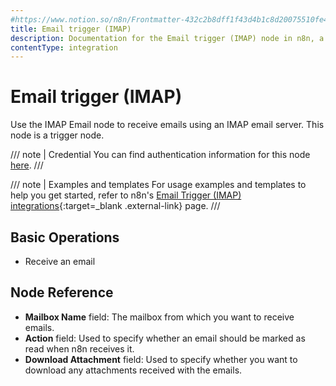 ```yaml
---
#https://www.notion.so/n8n/Frontmatter-432c2b8dff1f43d4b1c8d20075510fe4
title: Email trigger (IMAP)
description: Documentation for the Email trigger (IMAP) node in n8n, a workflow automation platform. Includes guidance on usage, and links to examples.
contentType: integration
---
```


# Email trigger (IMAP)

Use the IMAP Email node to receive emails using an IMAP email server. This node is a trigger node.

/// note | Credential
You can find authentication information for this node [here](/integrations/builtin/credentials/imap/).
///

/// note | Examples and templates
For usage examples and templates to help you get started, refer to n8n's [Email Trigger (IMAP) integrations](https://n8n.io/integrations/email-trigger-imap/){:target=_blank .external-link} page.
///

## Basic Operations

- Receive an email

## Node Reference

- **Mailbox Name** field: The mailbox from which you want to receive emails.
- **Action** field: Used to specify whether an email should be marked as read when n8n receives it.
- **Download Attachment** field: Used to specify whether you want to download any attachments received with the emails.

